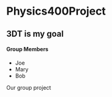 Physics400Project
=================

3DT is my goal
--------------

#### Group Members

* Joe
* Mary
* Bob

Our group project
